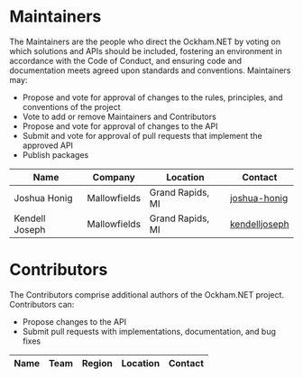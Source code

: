 # Maintainers
The Maintainers are the people who direct the Ockham.NET by voting on which solutions and APIs should be included, fostering an environment in accordance with the Code of Conduct, and ensuring code and documentation meets agreed upon standards and conventions. Maintainers may:

  - Propose and vote for approval of changes to the rules, principles, and conventions of the project
  - Vote to add or remove Maintainers and Contributors
  - Propose and vote for approval of changes to the API
  - Submit and vote for approval of pull requests that implement the approved API
  - Publish packages

|Name|Company|Location|Contact|
|----|-------|--------|-------|
|Joshua Honig|Mallowfields|Grand Rapids, MI|[joshua-honig](https://github.com/joshua-honig)| 
|Kendell Joseph|Mallowfields|Grand Rapids, MI|[kendelljoseph](https://github.com/kendelljoseph)|

# Contributors
The Contributors comprise additional authors of the Ockham.NET project. Contributors can:
 
  - Propose changes to the API
  - Submit pull requests with implementations, documentation, and bug fixes

|Name|Team|Region|Location|Contact|
|----|----|------|--------|-------| 